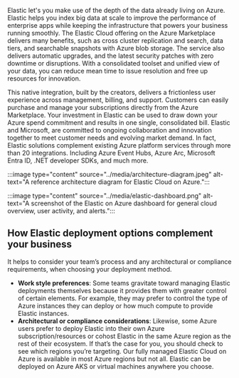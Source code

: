 Elastic let's you make use of the depth of the data already living on Azure. Elastic helps you index big data at scale to improve the performance of enterprise apps while keeping the infrastructure that powers your business running smoothly. The Elastic Cloud offering on the Azure Marketplace delivers many benefits, such as cross cluster replication and search, data tiers, and searchable snapshots with Azure blob storage. The service also delivers automatic upgrades, and the latest security patches with zero downtime or disruptions. With a consolidated toolset and unified view of your data, you can reduce mean time to issue resolution and free up resources for innovation.  

This native integration, built by the creators, delivers a frictionless user experience across management, billing, and support. Customers can easily purchase and manage your subscriptions directly from the Azure Marketplace. Your investment in Elastic can be used to draw down your Azure spend commitment and results in one single, consolidated bill. Elastic and Microsoft, are committed to ongoing collaboration and innovation together to meet customer needs and evolving market demand. In fact, Elastic solutions complement existing Azure platform services through more than 20 integrations. Including Azure Event Hubs, Azure Arc, Microsoft Entra ID, .NET developer SDKs, and much more.

:::image type="content" source="../media/architecture-diagram.jpeg" alt-text="A reference architecture diagram for Elastic Cloud on Azure.":::

:::image type="content" source="../media/elastic-dashboard.png" alt-text="A screenshot of the Elastic on Azure dashboard for general cloud overview, user activity, and alerts.":::

## How Elastic deployment options complement your business  

It helps to consider your team’s process and any architectural or compliance requirements, when choosing your deployment method.  

- **Work style preferences**: Some teams gravitate toward managing Elastic deployments themselves because it provides them with greater control of certain elements. For example, they may prefer to control the type of Azure instances they can deploy or how much compute to provide Elastic instances. 
- **Architectural or compliance considerations**: Likewise, some Azure users prefer to deploy Elastic into their own Azure subscription/resources or cohost Elastic in the same Azure region as the rest of their ecosystem. If that’s the case for you, you should check to see which regions you’re targeting. Our fully managed Elastic Cloud on Azure is available in most Azure regions but not all. Elastic can be deployed on Azure AKS or virtual machines anywhere you choose.
